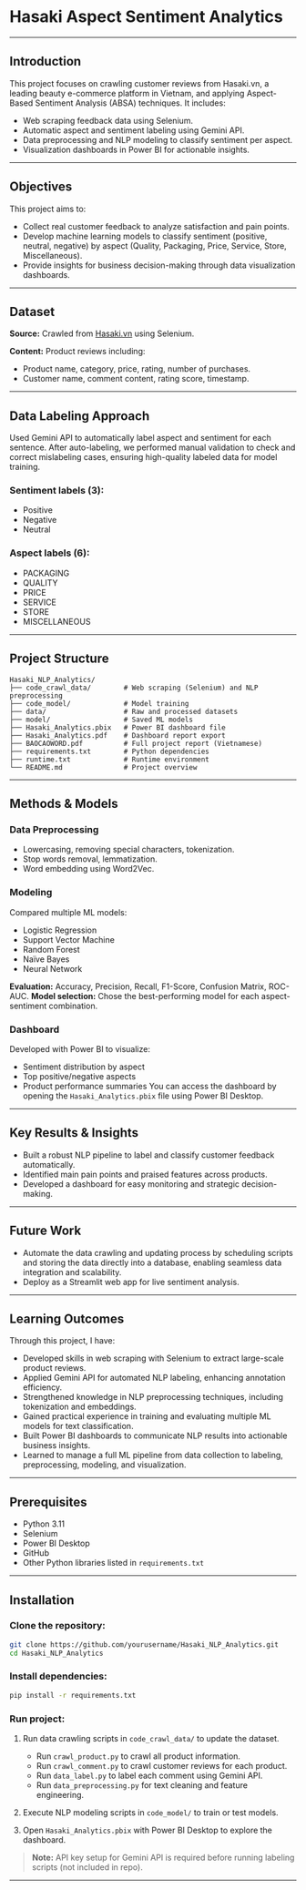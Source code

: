 # Hasaki Aspect Sentiment Analytics
---
## Introduction

This project focuses on crawling customer reviews from Hasaki.vn, a leading beauty e-commerce platform in Vietnam, and applying Aspect-Based Sentiment Analysis (ABSA) techniques. It includes:

- Web scraping feedback data using Selenium.  
- Automatic aspect and sentiment labeling using Gemini API.  
- Data preprocessing and NLP modeling to classify sentiment per aspect.  
- Visualization dashboards in Power BI for actionable insights.

---

## Objectives

This project aims to:

- Collect real customer feedback to analyze satisfaction and pain points.  
- Develop machine learning models to classify sentiment (positive, neutral, negative) by aspect (Quality, Packaging, Price, Service, Store, Miscellaneous).  
- Provide insights for business decision-making through data visualization dashboards.

---

## Dataset

**Source:** Crawled from [Hasaki.vn](https://hasaki.vn/) using Selenium.

**Content:** Product reviews including:

- Product name, category, price, rating, number of purchases.  
- Customer name, comment content, rating score, timestamp.

---

## Data Labeling Approach

Used Gemini API to automatically label aspect and sentiment for each sentence. After auto-labeling, we performed manual validation to check and correct mislabeling cases, ensuring high-quality labeled data for model training.

### Sentiment labels (3):

- Positive  
- Negative  
- Neutral

### Aspect labels (6):

- PACKAGING  
- QUALITY  
- PRICE  
- SERVICE  
- STORE  
- MISCELLANEOUS

---

## Project Structure

```
Hasaki_NLP_Analytics/
├── code_crawl_data/        # Web scraping (Selenium) and NLP preprocessing
├── code_model/             # Model training 
├── data/                   # Raw and processed datasets
├── model/                  # Saved ML models
├── Hasaki_Analytics.pbix   # Power BI dashboard file
├── Hasaki_Analytics.pdf    # Dashboard report export
├── BAOCAOWORD.pdf          # Full project report (Vietnamese)
├── requirements.txt        # Python dependencies
├── runtime.txt             # Runtime environment
└── README.md               # Project overview
```

---

## Methods & Models

### Data Preprocessing

- Lowercasing, removing special characters, tokenization.  
- Stop words removal, lemmatization.  
- Word embedding using Word2Vec.

### Modeling

Compared multiple ML models:

- Logistic Regression  
- Support Vector Machine  
- Random Forest  
- Naïve Bayes  
- Neural Network

**Evaluation:** Accuracy, Precision, Recall, F1-Score, Confusion Matrix, ROC-AUC.
**Model selection:** Chose the best-performing model for each aspect-sentiment combination.

### Dashboard

Developed with Power BI to visualize:

- Sentiment distribution by aspect  
- Top positive/negative aspects  
- Product performance summaries
You can access the dashboard by opening the `Hasaki_Analytics.pbix` file using Power BI Desktop.
---

## Key Results & Insights

- Built a robust NLP pipeline to label and classify customer feedback automatically.  
- Identified main pain points and praised features across products.  
- Developed a dashboard for easy monitoring and strategic decision-making.

---

## Future Work

- Automate the data crawling and updating process by scheduling scripts and storing the data directly into a database, enabling seamless data integration and scalability. 
- Deploy as a Streamlit web app for live sentiment analysis.

---

## Learning Outcomes

Through this project, I have:

- Developed skills in web scraping with Selenium to extract large-scale product reviews.  
- Applied Gemini API for automated NLP labeling, enhancing annotation efficiency.  
- Strengthened knowledge in NLP preprocessing techniques, including tokenization and embeddings.  
- Gained practical experience in training and evaluating multiple ML models for text classification.  
- Built Power BI dashboards to communicate NLP results into actionable business insights.  
- Learned to manage a full ML pipeline from data collection to labeling, preprocessing, modeling, and visualization.

---

## Prerequisites

- Python 3.11  
- Selenium  
- Power BI Desktop  
- GitHub  
- Other Python libraries listed in `requirements.txt`

---

## Installation

### Clone the repository:

```bash
git clone https://github.com/yourusername/Hasaki_NLP_Analytics.git
cd Hasaki_NLP_Analytics
```

### Install dependencies:

```bash
pip install -r requirements.txt
```

### Run project:

1. Run data crawling scripts in `code_crawl_data/` to update the dataset.
   - Run `crawl_product.py` to crawl all product information.  
   - Run `crawl_comment.py` to crawl customer reviews for each product.
   - Run `data_label.py` to label each comment using Gemini API.
   - Run `data_preprocessing.py` for text cleaning and feature engineering.
   
3. Execute NLP modeling scripts in `code_model/` to train or test models.  
4. Open `Hasaki_Analytics.pbix` with Power BI Desktop to explore the dashboard.
> **Note:** API key setup for Gemini API is required before running labeling scripts (not included in repo).

---
